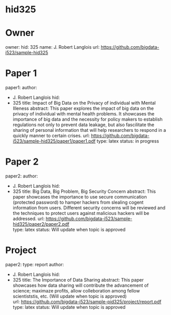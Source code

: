 # hid325
# Owner

owner:
    hid: 325
    name: J. Robert Langlois
    url: https://github.com/bigdata-i523/sample-hid325


# Paper 1


paper1:
   author: 
   - J. Robert Langlois
   hid:
   - 325
   title: Impact of Big Data on the Privacy of individual with Mental Illeness
   abstract: This paper explores the impact of big data on the privacy of individual with mental health problems. It showcases    the importance of big data and the necessity for policy makers to establish regulations not only to prevent data leakage,      but also fascilitate the sharing of personal information that will help researchers to respond in a quickly manner to          certain crises.
   url: https://github.com/bigdata-i523/sample-hid325/paper1/paper1.pdf
   type: latex
   status: in progress
   
# Paper 2

paper2:
   author: 
   - J. Robert Langlois
   hid:
   - 325
   title: Big Data, Big Problem, Big Security Concern
   abstract: This paper showcases the importance to use secure communication (protected password) to hamper hackers from          slealing cogent information from users. Different security concerns will be reviewed and the techniques to protect users      against malicious hackers will be addressed. 
   url: https://github.com/bigdata-i523/sample-hid325/paper2/paper2.pdf   
   type: latex
   status: Will update when topic is approved 


# Project 

paper2:
     type: report
   author: 
   - J. Robert Langlois
   hid:
   - 325
   title: The Importance of Data Sharing
   abstract: This paper showcases how data sharing will contribute the advancement of science; maximaze profits, allow            colleboration among fellow scientiststis, etc. (Will update when topic is approved)  
   url: https://github.com/bigdata-i523/sample-pid325/project/report.pdf
   type: latex
   status: Will update when topic is approved 

   
